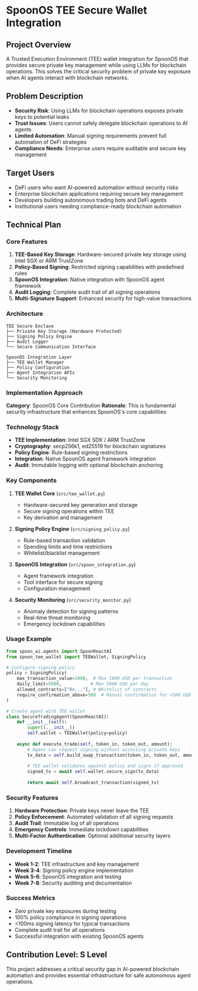# SpoonOS TEE Secure Wallet Integration

## Project Overview

A Trusted Execution Environment (TEE) wallet integration for SpoonOS that provides secure private key management while using LLMs for blockchain operations. This solves the critical security problem of private key exposure when AI agents interact with blockchain networks.

## Problem Description

- **Security Risk**: Using LLMs for blockchain operations exposes private keys to potential leaks
- **Trust Issues**: Users cannot safely delegate blockchain operations to AI agents
- **Limited Automation**: Manual signing requirements prevent full automation of DeFi strategies
- **Compliance Needs**: Enterprise users require auditable and secure key management

## Target Users

- DeFi users who want AI-powered automation without security risks
- Enterprise blockchain applications requiring secure key management
- Developers building autonomous trading bots and DeFi agents
- Institutional users needing compliance-ready blockchain automation

## Technical Plan

### Core Features

1. **TEE-Based Key Storage**: Hardware-secured private key storage using Intel SGX or ARM TrustZone
2. **Policy-Based Signing**: Restricted signing capabilities with predefined rules
3. **SpoonOS Integration**: Native integration with SpoonOS agent framework
4. **Audit Logging**: Complete audit trail of all signing operations
5. **Multi-Signature Support**: Enhanced security for high-value transactions

### Architecture

```
TEE Secure Enclave
├── Private Key Storage (Hardware Protected)
├── Signing Policy Engine
├── Audit Logger
└── Secure Communication Interface

SpoonOS Integration Layer
├── TEE Wallet Manager
├── Policy Configuration
├── Agent Integration APIs
└── Security Monitoring
```

### Implementation Approach

**Category**: SpoonOS Core Contribution
**Rationale**: This is fundamental security infrastructure that enhances SpoonOS's core capabilities

### Technology Stack

- **TEE Implementation**: Intel SGX SDK / ARM TrustZone
- **Cryptography**: secp256k1, ed25519 for blockchain signatures
- **Policy Engine**: Rule-based signing restrictions
- **Integration**: Native SpoonOS agent framework integration
- **Audit**: Immutable logging with optional blockchain anchoring

### Key Components

1. **TEE Wallet Core** (`src/tee_wallet.py`)
   - Hardware-secured key generation and storage
   - Secure signing operations within TEE
   - Key derivation and management

2. **Signing Policy Engine** (`src/signing_policy.py`)
   - Rule-based transaction validation
   - Spending limits and time restrictions
   - Whitelist/blacklist management

3. **SpoonOS Integration** (`src/spoon_integration.py`)
   - Agent framework integration
   - Tool interface for secure signing
   - Configuration management

4. **Security Monitoring** (`src/security_monitor.py`)
   - Anomaly detection for signing patterns
   - Real-time threat monitoring
   - Emergency lockdown capabilities

### Usage Example

```python
from spoon_ai.agents import SpoonReactAI
from spoon_tee_wallet import TEEWallet, SigningPolicy

# Configure signing policy
policy = SigningPolicy(
    max_transaction_value=1000,  # Max 1000 USD per transaction
    daily_limit=5000,           # Max 5000 USD per day
    allowed_contracts=["0x..."], # Whitelist of contracts
    require_confirmation_above=500  # Manual confirmation for >500 USD
)

# Create agent with TEE wallet
class SecureTradingAgent(SpoonReactAI):
    def __init__(self):
        super().__init__()
        self.wallet = TEEWallet(policy=policy)
    
    async def execute_trade(self, token_in, token_out, amount):
        # Agent can request signing without accessing private keys
        tx_data = self.build_swap_transaction(token_in, token_out, amount)
        
        # TEE wallet validates against policy and signs if approved
        signed_tx = await self.wallet.secure_sign(tx_data)
        
        return await self.broadcast_transaction(signed_tx)
```

### Security Features

1. **Hardware Protection**: Private keys never leave the TEE
2. **Policy Enforcement**: Automated validation of all signing requests
3. **Audit Trail**: Immutable log of all operations
4. **Emergency Controls**: Immediate lockdown capabilities
5. **Multi-Factor Authentication**: Optional additional security layers

### Development Timeline

- **Week 1-2**: TEE infrastructure and key management
- **Week 3-4**: Signing policy engine implementation
- **Week 5-6**: SpoonOS integration and testing
- **Week 7-8**: Security auditing and documentation

### Success Metrics

- Zero private key exposures during testing
- 100% policy compliance in signing operations
- <100ms signing latency for typical transactions
- Complete audit trail for all operations
- Successful integration with existing SpoonOS agents

## Contribution Level: S Level

This project addresses a critical security gap in AI-powered blockchain automation and provides essential infrastructure for safe autonomous agent operations.